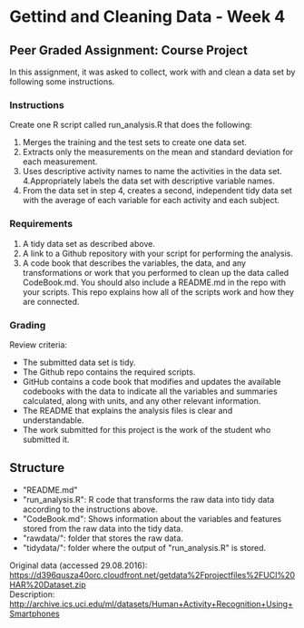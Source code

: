 # Gettind and Cleaning Data - Week 4
## Peer Graded Assignment: Course Project

In this assignment, it was asked to collect, work with and clean a 
data set by following some instructions.


### Instructions

Create one R script called run_analysis.R that does the following:
1. Merges the training and the test sets to create one data set.
2. Extracts only the measurements on the mean and standard deviation for each measurement.
3. Uses descriptive activity names to name the activities in the data set.
4.Appropriately labels the data set with descriptive variable names.
5. From the data set in step 4, creates a second, independent tidy data set with the average of each variable for each activity and each subject.


### Requirements

1. A tidy data set as described above. 
2. A link to a Github repository with your script for performing the analysis.
3. A code book that describes the variables, the data, and any transformations or work that you performed to clean up the data called CodeBook.md. You should also include a README.md in the repo with your scripts. This repo explains how all of the scripts work and how they are connected.


### Grading

Review criteria:
* The submitted data set is tidy.
* The Github repo contains the required scripts.
* GitHub contains a code book that modifies and updates the available codebooks with the data to indicate all the variables and summaries calculated, along with units, and any other relevant information.
* The README that explains the analysis files is clear and understandable.
* The work submitted for this project is the work of the student who submitted it.


## Structure

* "README.md"
* "run_analysis.R": R code that transforms the raw data into tidy data according to the instructions above.
* "CodeBook.md": Shows information about the variables and features stored from the raw data into the tidy data.
* "rawdata/": folder that stores the raw data.
* "tidydata/": folder where the output of "run_analysis.R" is stored.


Original data (accessed 29.08.2016):  
https://d396qusza40orc.cloudfront.net/getdata%2Fprojectfiles%2FUCI%20HAR%20Dataset.zip  
Description:
http://archive.ics.uci.edu/ml/datasets/Human+Activity+Recognition+Using+Smartphones

